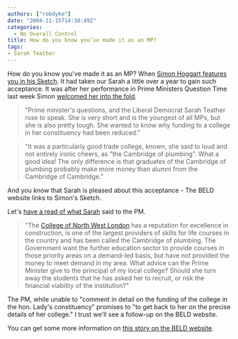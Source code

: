 ```yaml
---
authors: ["robdyke"]
date: "2004-11-15T14:30:49Z"
categories:
  - No Overall Control
title: How do you know you’ve made it as an MP?
tags:
- Sarah Teather
---
```

How do you know you've made it as an MP? When [Simon Hoggart features you in his Sketch](http://politics.guardian.co.uk/Columnists/Archive/0,9328,457368,00.html). It had taken our Sarah a little over a year to gain such acceptance. It was after her performance in Prime Ministers Question Time last week Simon [welcomed her into the fold](http://politics.guardian.co.uk/columnist/story/0,9321,1348271,00.html).

> "Prime minister's questions, and the Liberal Democrat Sarah Teather rose to speak. She is very short and is the youngest of all MPs, but she is also pretty tough. She wanted to know why funding to a college in her constituency had been reduced."
  
> "It was a particularly good trade college, known, she said to loud and not entirely ironic cheers, as "the Cambridge of plumbing". What a good idea! The only difference is that graduates of the Cambridge of plumbing probably make more money than alumni from the Cambridge of Cambridge."

And you know that Sarah is pleased about this acceptance - The BELD website links to Simon's Sketch.

Let's [have a read of what Sarah](http://www.publications.parliament.uk/pa/cm200304/cmhansrd/cm041110/debtext/41110-03.htm#41110-03_wqn3) said to the PM.

> "The [College of North West London](http://www.cnwl.ac.uk/) has a reputation for excellence in construction, is one of the largest providers of skills for life courses in the country and has been called the Cambridge of plumbing. The Government want the further education sector to provide courses in those priority areas on a demand-led basis, but have not provided the money to meet demand in my area. What advice can the Prime Minister give to the principal of my local college? Should she turn away the students that he has asked her to recruit, or risk the financial viability of the institution?"

The PM, while unable to "comment in detail on the funding of the college in the hon. Lady's constituency" promises to "to get back to her on the precise details of her college." I trust we'll see a follow-up on the BELD website.

You can get some more information on [this story on the BELD website](http://www.brentlibdems.org.uk/news/168.html).